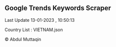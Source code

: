 

## Google Trends Keywords Scraper 
 
Last Update 13-01-2023 , 10:50:13

Country List :
VIETNAM.json



© Abdul Muttaqin 
